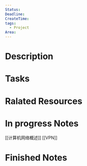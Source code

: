```yaml
---
Status: 
Deadline: 
CreateTime:
tags:
  - Project
Area: 
---
```


# Description


# Tasks


# Ralated Resources

# In progress Notes
[[计算机网络概述]]
[[VPN]]
# Finished Notes

